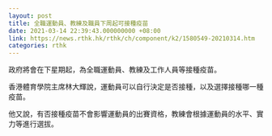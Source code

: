 ```yaml
---
layout: post
title: 全職運動員、教練及職員下周起可接種疫苗
date: 2021-03-14 22:39:43.000000000 +08:00
link: https://news.rthk.hk/rthk/ch/component/k2/1580549-20210314.htm
categories: rthk
---
```


政府將會在下星期起，為全職運動員、教練及工作人員等接種疫苗。

香港體育學院主席林大輝說，運動員可以自行決定是否接種，以及選擇接種哪一種疫苗。

他又說，有否接種疫苗不會影響運動員的出賽資格，教練會根據運動員的水平、實力等進行選拔。
